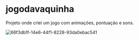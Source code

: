 # jogodavaquinha
Projeto onde criei um jogo com animações, pontuação e sons.

![66f3db1f-14e6-44f1-8228-93da0ebac541](https://user-images.githubusercontent.com/104110519/183663628-a2976351-ab98-4829-bbce-45b907b55fc6.jpg)
